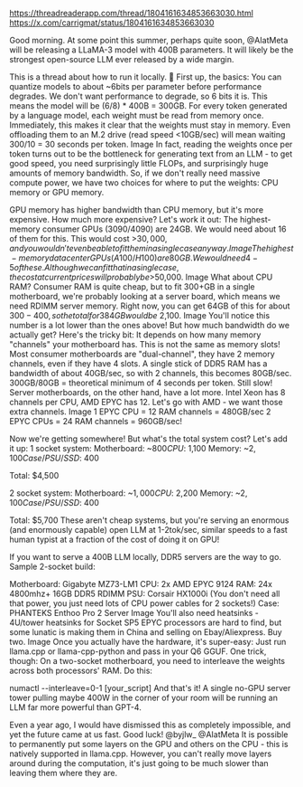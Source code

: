 https://threadreaderapp.com/thread/1804161634853663030.html
https://x.com/carrigmat/status/1804161634853663030

Good morning. At some point this summer, perhaps quite soon, @AIatMeta will be releasing a LLaMA-3 model with 400B parameters. It will likely be the strongest open-source LLM ever released by a wide margin.

This is a thread about how to run it locally. 🧵
First up, the basics: You can quantize models to about ~6bits per parameter before performance degrades. We don't want performance to degrade, so 6 bits it is. This means the model will be (6/8) * 400B = 300GB.
For every token generated by a language model, each weight must be read from memory once. Immediately, this makes it clear that the weights must stay in memory. Even offloading them to an M.2 drive (read speed <10GB/sec) will mean waiting 300/10 = 30 seconds per token. Image
In fact, reading the weights once per token turns out to be the bottleneck for generating text from an LLM - to get good speed, you need surprisingly little FLOPs, and surprisingly huge amounts of memory bandwidth.
So, if we don't really need massive compute power, we have two choices for where to put the weights: CPU memory or GPU memory.

GPU memory has higher bandwidth than CPU memory, but it's more expensive. How much more expensive?
Let's work it out: The highest-memory consumer GPUs (3090/4090) are 24GB. We would need about 16 of them for this. This would cost >$30,000, and you wouldn't even be able to fit them in a single case anyway. Image
The highest-memory datacenter GPUs (A100/H100) are 80GB. We would need 4-5 of these. Although we can fit that in a single case, the cost at current prices will probably be >$50,000. Image
What about CPU RAM? Consumer RAM is quite cheap, but to fit 300+GB in a single motherboard, we're probably looking at a server board, which means we need RDIMM server memory. Right now, you can get 64GB of this for about $300-400, so the total for 384GB would be ~$2,100. Image
You'll notice this number is a lot lower than the ones above! But how much bandwidth do we actually get? Here's the tricky bit: It depends on how many memory "channels" your motherboard has. This is not the same as memory slots!
Most consumer motherboards are "dual-channel", they have 2 memory channels, even if they have 4 slots. A single stick of DDR5 RAM has a bandwidth of about 40GB/sec, so with 2 channels, this becomes 80GB/sec. 300GB/80GB = theoretical minimum of 4 seconds per token. Still slow!
Server motherboards, on the other hand, have a lot more. Intel Xeon has 8 channels per CPU, AMD EPYC has 12. Let's go with AMD - we want those extra channels. Image
1 EPYC CPU = 12 RAM channels = 480GB/sec
2 EPYC CPUs = 24 RAM channels = 960GB/sec!

Now we're getting somewhere! But what's the total system cost? Let's add it up:
1 socket system:
Motherboard: ~$800
CPU: ~$1,100
Memory: ~$2,100
Case/PSU/SSD: ~$400

Total: $4,500

2 socket system:
Motherboard: ~$1,000
CPU: ~$2,200
Memory: ~$2,100
Case/PSU/SSD: ~$400

Total: $5,700
These aren't cheap systems, but you're serving an enormous (and enormously capable) open LLM at 1-2tok/sec, similar speeds to a fast human typist at a fraction of the cost of doing it on GPU!

If you want to serve a 400B LLM locally, DDR5 servers are the way to go.
Sample 2-socket build:

Motherboard: Gigabyte MZ73-LM1
CPU: 2x AMD EPYC 9124
RAM: 24x 4800mhz+ 16GB DDR5 RDIMM
PSU: Corsair HX1000i (You don't need all that power, you just need lots of CPU power cables for 2 sockets!)
Case: PHANTEKS Enthoo Pro 2 Server Image
You'll also need heatsinks - 4U/tower heatsinks for Socket SP5 EPYC processors are hard to find, but some lunatic is making them in China and selling on Ebay/Aliexpress. Buy two. Image
Once you actually have the hardware, it's super-easy: Just run llama.cpp or llama-cpp-python and pass in your Q6 GGUF. One trick, though: On a two-socket motherboard, you need to interleave the weights across both processors' RAM. Do this:

numactl --interleave=0-1 [your_script]
And that's it! A single no-GPU server tower pulling maybe 400W in the corner of your room will be running an LLM far more powerful than GPT-4.

Even a year ago, I would have dismissed this as completely impossible, and yet the future came at us fast. Good luck!
@byjlw_ @AIatMeta It is possible to permanently put some layers on the GPU and others on the CPU - this is natively supported in llama.cpp. However, you can't really move layers around during the computation, it's just going to be much slower than leaving them where they are.
